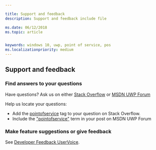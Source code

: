 ```yaml
---

title: Support and feedback
description: Support and feedback include file

ms.date: 06/12/2018
ms.topic: article


keywords: windows 10, uwp, point of service, pos
ms.localizationpriority: medium
---
```


## Support and feedback

### Find answers to your questions

Have questions? Ask us on either [Stack Overflow](https://aka.ms/pos-stackoverflow) or [MSDN UWP Forum](https://aka.ms/pos-msdn-uwpforum)

Help us locate your questions:
- Add the [pointofservice](https://aka.ms/pos-stackoverflow) tag to your question on Stack Overflow. 
- Include the ["pointofservice"](https://aka.ms/pos-msdn-uwpforum) term in your post on MSDN UWP Forum

### Make feature suggestions or give feedback
See [Developer Feedback UserVoice](https://wpdev.uservoice.com/forums/110705-universal-windows-platform?category_id=202594).